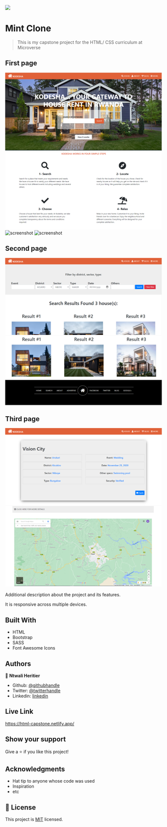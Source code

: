 ![](https://img.shields.io/badge/Microverse-blueviolet)

# Mint Clone

> This is my capstone project for the HTML/ CSS curriculum at Microverse

## First page

![screenshot](./screenshots/shot1.PNG)
![screenshot](./screenshots/shot2.PNG)
![screenshot](./screenshots/screenshot3.PNG)
![screenshot](./screenshots/screenshot4.PNG)

## Second page

![screenshot](./screenshots/shot5.PNG)
![screenshot](./screenshots/shot6.PNG)

## Third page

![screenshot](./screenshots/shot7.PNG)
![screenshot](./screenshots/shot8.PNG)

Additional description about the project and its features.

It is responsive across multiple devices.

## Built With

- HTML
- Bootstrap
- SASS
- Font Awesome Icons

## Authors

👤 **Ntwali Heritier**

- Github: [@githubhandle](https://github.com/NtwaliHeritier)
- Twitter: [@twitterhandle](https://twitter.com/NtwaliHeritier)
- Linkedin: [linkedin](https://linkedin.com/in/ntwali-heritier-9950001a2)

## Live Link

https://html-capstone.netlify.app/

## Show your support

Give a ⭐️ if you like this project!

## Acknowledgments

- Hat tip to anyone whose code was used
- Inspiration
- etc

## 📝 License

This project is [MIT](lic.url) licensed.
